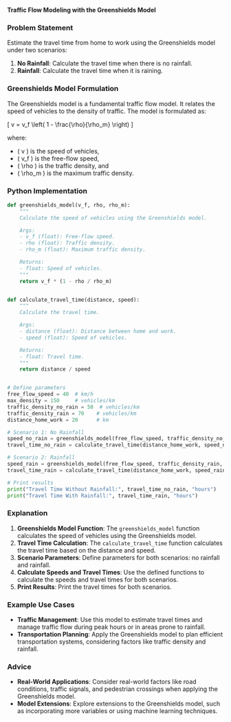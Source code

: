 **Traffic Flow Modeling with the Greenshields Model**

### Problem Statement

Estimate the travel time from home to work using the Greenshields model under two scenarios:

1. **No Rainfall**: Calculate the travel time when there is no rainfall.
2. **Rainfall**: Calculate the travel time when it is raining.

### Greenshields Model Formulation

The Greenshields model is a fundamental traffic flow model. It relates the speed of vehicles to the density of traffic. The model is formulated as:

\[ v = v_f \left( 1 - \frac{\rho}{\rho_m} \right) \]

where:
- \( v \) is the speed of vehicles,
- \( v_f \) is the free-flow speed,
- \( \rho \) is the traffic density, and
- \( \rho_m \) is the maximum traffic density.

### Python Implementation

```python
def greenshields_model(v_f, rho, rho_m):
    """
    Calculate the speed of vehicles using the Greenshields model.

    Args:
    - v_f (float): Free-flow speed.
    - rho (float): Traffic density.
    - rho_m (float): Maximum traffic density.

    Returns:
    - float: Speed of vehicles.
    """
    return v_f * (1 - rho / rho_m)


def calculate_travel_time(distance, speed):
    """
    Calculate the travel time.

    Args:
    - distance (float): Distance between home and work.
    - speed (float): Speed of vehicles.

    Returns:
    - float: Travel time.
    """
    return distance / speed


# Define parameters
free_flow_speed = 40  # km/h
max_density = 150     # vehicles/km
traffic_density_no_rain = 50  # vehicles/km
traffic_density_rain = 70    # vehicles/km
distance_home_work = 20      # km

# Scenario 1: No Rainfall
speed_no_rain = greenshields_model(free_flow_speed, traffic_density_no_rain, max_density)
travel_time_no_rain = calculate_travel_time(distance_home_work, speed_no_rain)

# Scenario 2: Rainfall
speed_rain = greenshields_model(free_flow_speed, traffic_density_rain, max_density)
travel_time_rain = calculate_travel_time(distance_home_work, speed_rain)

# Print results
print("Travel Time Without Rainfall:", travel_time_no_rain, "hours")
print("Travel Time With Rainfall:", travel_time_rain, "hours")
```

### Explanation

1. **Greenshields Model Function**: The `greenshields_model` function calculates the speed of vehicles using the Greenshields model.
2. **Travel Time Calculation**: The `calculate_travel_time` function calculates the travel time based on the distance and speed.
3. **Scenario Parameters**: Define parameters for both scenarios: no rainfall and rainfall.
4. **Calculate Speeds and Travel Times**: Use the defined functions to calculate the speeds and travel times for both scenarios.
5. **Print Results**: Print the travel times for both scenarios.

### Example Use Cases

- **Traffic Management**: Use this model to estimate travel times and manage traffic flow during peak hours or in areas prone to rainfall.
- **Transportation Planning**: Apply the Greenshields model to plan efficient transportation systems, considering factors like traffic density and rainfall.

### Advice

- **Real-World Applications**: Consider real-world factors like road conditions, traffic signals, and pedestrian crossings when applying the Greenshields model.
- **Model Extensions**: Explore extensions to the Greenshields model, such as incorporating more variables or using machine learning techniques.
